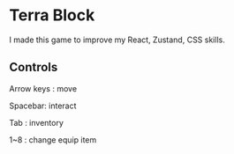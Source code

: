 # Terra Block

I made this game to improve my React, Zustand, CSS skills.

## Controls

Arrow keys : move

Spacebar: interact 

Tab : inventory  

1~8 : change equip item
